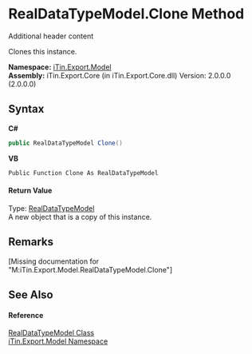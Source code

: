 # RealDataTypeModel.Clone Method 
Additional header content 

Clones this instance.

**Namespace:**&nbsp;<a href="N_iTin_Export_Model">iTin.Export.Model</a><br />**Assembly:**&nbsp;iTin.Export.Core (in iTin.Export.Core.dll) Version: 2.0.0.0 (2.0.0.0)

## Syntax

**C#**<br />
``` C#
public RealDataTypeModel Clone()
```

**VB**<br />
``` VB
Public Function Clone As RealDataTypeModel
```


#### Return Value
Type: <a href="T_iTin_Export_Model_RealDataTypeModel">RealDataTypeModel</a><br />A new object that is a copy of this instance.

## Remarks
\[Missing <remarks> documentation for "M:iTin.Export.Model.RealDataTypeModel.Clone"\]

## See Also


#### Reference
<a href="T_iTin_Export_Model_RealDataTypeModel">RealDataTypeModel Class</a><br /><a href="N_iTin_Export_Model">iTin.Export.Model Namespace</a><br />